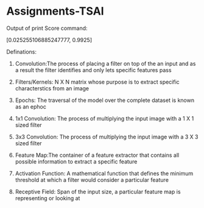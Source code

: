 # Assignments-TSAI

Output of print Score command:

[0.025255106885247777, 0.9925]

Definations:

1. Convolution:The process of placing a filter on top of the an input and as a result the filter identifies and only lets specific features pass

2. Filters/Kernels: N X N matrix whose purpose is to extract specific characterstics from an image

3. Epochs: The traversal of the model over the complete dataset is known as an ephoc

4. 1x1 Convolution: The process of multiplying the input image with a 1 X 1 sized filter

5. 3x3 Convolution: The process of multiplying the input image with a 3 X 3 sized filter

6. Feature Map:The container of a feature extractor that contains all possible information to extract a specific feature

7. Activation Function: A mathematical function that defines the minimum threshold at which a filter would consider a particular feature

8. Receptive Field: Span of the input size, a particular feature map is representing or looking at
